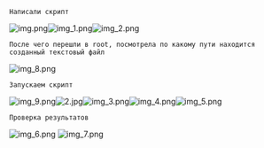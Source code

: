 ```
Написали скрипт
```
![img.png](img.png)![img_1.png](img_1.png)![img_2.png](img_2.png)

```
После чего перешли в root, посмотрела по какому пути находится созданный текстовый файл 
```
![img_8.png](img_8.png)




```
Запускаем скрипт
```
![img_9.png](img_9.png)![2.jpg](..%2F..%2F..%2FDownloads%2F2.jpg)![img_3.png](img_3.png)![img_4.png](img_4.png)![img_5.png](img_5.png)



```
Проверка результатов
```
![img_6.png](img_6.png)
![img_7.png](img_7.png)
